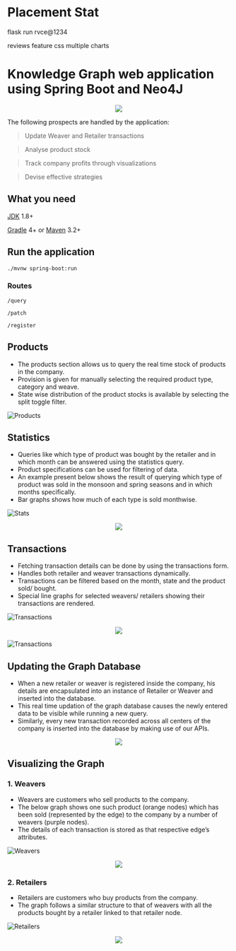 # Placement Stat
flask run
rvce@1234


reviews feature
css
multiple charts

# Knowledge Graph web application using Spring Boot and Neo4J

<p align="center"><img src="src/main/resources/static/landing.gif"/></p>

The following prospects are handled by the application:

 > Update Weaver and Retailer transactions

 > Analyse product stock

 > Track company profits through visualizations
 
 > Devise effective strategies

## What you need
 [JDK](https://www.oracle.com/in/java/technologies/javase/jdk11-archive-downloads.html) 1.8+ 

  [Gradle](https://gradle.org)  4+ or  [Maven](https://maven.apache.org)  3.2+

## Run the application
```./mvnw spring-boot:run```

### Routes
```/query```

```/patch```

```/register```

## Products

- The products section allows us to query the real time stock of products in the company.
- Provision is given for manually selecting the required product type, category and weave.
- State wise distribution of the product stocks is available by selecting the split toggle filter.

![Products](src/main/resources/static/2.png)

## Statistics

- Queries like which type of product was bought by the retailer and in which month can be answered using the statistics query.
- Product specifications can be used for filtering of data.
- An example present below shows the result of querying which type of product was sold in the monsoon and spring seasons and in which months specifically.
- Bar graphs shows how much of each type is sold monthwise.

 ![Stats](src/main/resources/static/3.png)

 <p align="center"><img src="src/main/resources/static/stat.gif"/></p>

## Transactions

- Fetching transaction details can be done by using the transactions form.
- Handles both retailer and weaver transactions dynamically.
- Transactions can be filtered based on the month, state and the product sold/ bought.
- Special line graphs for selected weavers/ retailers showing their transactions are rendered.

 ![Transactions](src/main/resources/static/4.png)

<p align="center"><img src="src/main/resources/static/trans.gif"/></p>

 ![Transactions](src/main/resources/static/5.png)

## Updating the Graph Database

 - When a new retailer or weaver is registered inside the company, his details are encapsulated into an instance of Retailer or Weaver and inserted into the database.
 -  This real time updation of the graph database causes the newly entered data to be visible while running a new query. 
 - Similarly, every new transaction recorded across all centers of the company is inserted into the database by making use of our APIs.

<p align="center"><img src="src/main/resources/static/update.gif"/></p>

## Visualizing the Graph
### 1. Weavers

- Weavers are customers who sell products to the company. 
- The below graph shows one such product (orange nodes) which has been sold (represented by the edge) to the company by a number of weavers (purple nodes). 
- The details of each transaction is stored as that respective edge’s attributes.

 ![Weavers](src/main/resources/static/6.png)

<p align="center"><img src="src/main/resources/static/weavers.gif"/></p>

### 2. Retailers

- Retailers are customers who buy products from the company. 
- The graph follows a similar structure to that of weavers with all the products bought by a retailer linked to that retailer node.

 ![Retailers](src/main/resources/static/7.png)

<p align="center"><img src="src/main/resources/static/Retailers.gif"/></p>